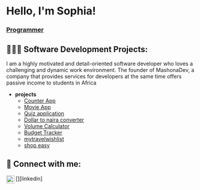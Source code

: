 <h1>Hello, I'm Sophia!
  <br/>
<h3><a href="https://github.com/Sophiek9h">Programmer</a></h3> 

<h2>👩🏾‍💻 Software Development Projects:</h2>
<p>I am a highly motivated and detail-oriented software developer who loves a challenging and dynamic work environment. The founder of MashonaDev, a company that provides services for developers at the same time offers passive income to students in Africa</p>

- <b>projects</b>
  - [Counter App](https://github.com/Sophiek9h/counter-app-using-java)
  - [Movie App](https://github.com/Sophiek9h/Movie_app)
  - [Quiz application](https://github.com/Sophiek9h/Quiz-app)
  - [Dollar to naira converter](https://github.com/Sophiek9h/Dollar_to_naira_converter)
  - [Volume Calculator](https://github.com/Sophiek9h/Volume-calculator)
  - [Budget Tracker](https://github.com/Sophiek9h/BUDGET-TRACKER)
  - [mytravelwishlist](https://github.com/Sophiek9h/mytravelwishlist)
  - [shop easy](https://github.com/Sophiek9h/shopEasy)



<h2> 🤳 Connect with me:</h2>
[<img align="left" alt="sophie | LinkedIn" width="22px" src="https://cdn.jsdelivr.net/npm/simple-icons@v3/icons/linkedin.svg" />][linkedin]


<!--
**sophiek9h/sophiek9h** is a ✨ _special_ ✨ repository because its `README.md` (this file) appears on your GitHub profile.

Here are some ideas to get you started:

- 🔭 I’m currently working on ...
- 🌱 I’m currently learning ...
- 👯 I’m looking to collaborate on ...
- 🤔 I’m looking for help with ...
- 💬 Ask me about ...
- 📫 How to reach me: ...
- 😄 Pronouns: ...
- ⚡ Fun fact: ...
-->
